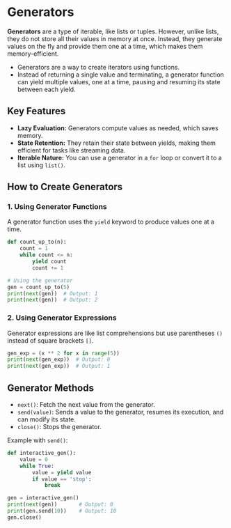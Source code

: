 # Generators
**Generators** are a type of iterable, like lists or tuples. However, unlike lists, they do not store all their values in memory at once. Instead, they generate values on the fly and provide them one at a time, which makes them memory-efficient.

- Generators are a way to create iterators using functions.
- Instead of returning a single value and terminating, a generator function can yield multiple values, one at a time, pausing and resuming its state between each yield.

## Key Features
- **Lazy Evaluation:** Generators compute values as needed, which saves memory.
- **State Retention:** They retain their state between yields, making them efficient for tasks like streaming data.
- **Iterable Nature:** You can use a generator in a `for` loop or convert it to a list using `list()`.

## How to Create Generators
### 1. Using Generator Functions
A generator function uses the `yield` keyword to produce values one at a time.
```python
def count_up_to(n):
    count = 1
    while count <= n:
        yield count
        count += 1

# Using the generator
gen = count_up_to(5)
print(next(gen))  # Output: 1
print(next(gen))  # Output: 2
```

### 2. Using Generator Expressions
Generator expressions are like list comprehensions but use parentheses `()` instead of square brackets `[]`.
```python
gen_exp = (x ** 2 for x in range(5))
print(next(gen_exp))  # Output: 0
print(next(gen_exp))  # Output: 1
```
## Generator Methods
- `next()`: Fetch the next value from the generator.
- `send(value)`: Sends a value to the generator, resumes its execution, and can modify its state.
- `close()`: Stops the generator.

Example with `send()`:
```python
def interactive_gen():
    value = 0
    while True:
        value = yield value
        if value == 'stop':
            break

gen = interactive_gen()
print(next(gen))       # Output: 0
print(gen.send(10))    # Output: 10
gen.close()
```
